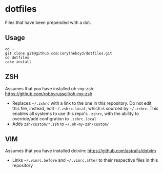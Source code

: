 # dotfiles

Files that have been prepended with a dot.

## Usage

```
cd ~
git clone git@github.com:corytheboyd/dotfiles.git
cd dotfiles
rake install
```

## ZSH

Assumes that you have installed oh-my-zsh: https://github.com/robbyrussell/oh-my-zsh

* Replaces `~/.zshrc` with a link to the one in this repository. Do not edit this file, instead, edit `~/.zshrc.local`, which is sourced by `~/.zshrc`. This enables all systems to use this repo's `.zshrc`, with the ability to override/add configration to `.zshrc.local`
* Adds `zsh/custom/*.zsh` to `~/.oh-my-zsh/custom/`

## VIM

Assumes that you have installed dotvim: https://github.com/astrails/dotvim

* Links `~/.vimrc.before` and `~/.vimrc.after` to their respective files in this repository
